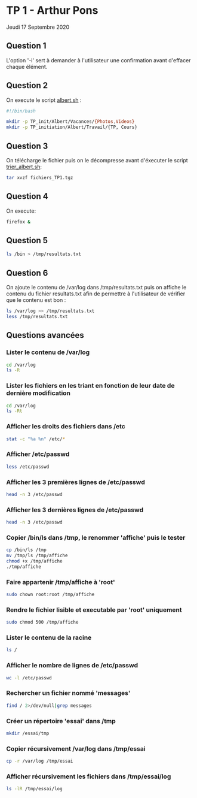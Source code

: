 # TP 1 - Arthur Pons
Jeudi 17 Septembre 2020

## Question 1
L'option '-i' sert à demander à l'utilisateur une confirmation avant d'effacer chaque élément.

## Question 2
On execute le script [albert.sh](https://github.com/unguest/dut_rt/blob/master/RTAM1105/albert.sh) : 

```bash
#!/bin/bash

mkdir -p TP_init/Albert/Vacances/{Photos,Videos}
mkdir -p TP_initiation/Albert/Travail/{TP, Cours}
```
## Question 3
On télécharge le fichier puis on le décompresse avant d'éxecuter le script [trier_albert.sh](https://github.com/unguest/dut_rt/blob/master/RTAM1105/trier_albert.sh): 

```bash
tar xvzf fichiers_TP1.tgz
```
## Question 4
On execute:

```bash
firefox &
```

## Question 5

 ```bash
 ls /bin > /tmp/resultats.txt
 ```
 
 ## Question 6
 On ajoute le contenu de /var/log dans /tmp/resultats.txt puis on affiche le contenu du fichier resultats.txt afin de permettre à l'utilisateur de vérifier que le contenu est bon :
 
 ```bash
 ls /var/log >> /tmp/resultats.txt
 less /tmp/resultats.txt
 ```
## Questions avancées

### Lister le contenu de /var/log

```bash
cd /var/log
ls -R
```

### Lister les fichiers en les triant en fonction de leur date de dernière modification

```bash
cd /var/log
ls -Rt
```
### Afficher les droits des fichiers dans /etc

```bash
stat -c "%a %n" /etc/*
```

### Afficher /etc/passwd

```bash
less /etc/passwd
```

### Afficher les 3 premières lignes de /etc/passwd

```bash
head -n 3 /etc/passwd
```

### Afficher les 3 dernières lignes de /etc/passwd

```bash
head -n 3 /etc/passwd
```

### Copier /bin/ls dans /tmp, le renommer 'affiche' puis le tester

```bash
cp /bin/ls /tmp
mv /tmp/ls /tmp/affiche
chmod +x /tmp/affiche
./tmp/affiche
```

### Faire appartenir /tmp/affiche à 'root'

```bash
sudo chown root:root /tmp/affiche
```

### Rendre le fichier lisible et executable par 'root' uniquement

```bash
sudo chmod 500 /tmp/affiche
```

### Lister le contenu de la racine

```bash
ls /
```

### Afficher le nombre de lignes de /etc/passwd

```bash
wc -l /etc/passwd
```

### Rechercher un fichier nommé 'messages'

```bash
find / 2>/dev/null|grep messages
```

### Créer un répertoire 'essai' dans /tmp

```bash
mkdir /essai/tmp
```

### Copier récursivement /var/log dans /tmp/essai

```bash
cp -r /var/log /tmp/essai
```

### Afficher récursivement les fichiers dans /tmp/essai/log

```bash
ls -lR /tmp/essai/log
```
